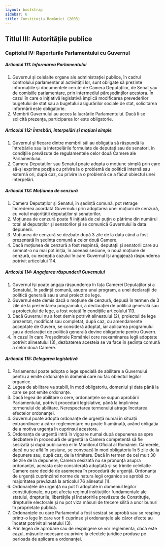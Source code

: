```yaml
---
layout: bootstrap
sidebar: 0
title: Constituția României (2003)
---
```


## Titlul III: Autoritățile publice

### Capitolul IV: Raporturile Parlamentului cu Guvernul

##### **Articolul 111**: *Informarea Parlamentului*

1. Guvernul și celelalte organe ale administrației publice, în cadrul controlului parlamentar al activității lor, sunt obligate să prezinte informațiile și documentele cerute de Camera Deputaților, de Senat sau de comisiile parlamentare, prin intermediul păreședinților acestora. În cazul în care o inițiativă legislativă implică modificarea prevederilor bugetului de stat sau a bugetului asigurărilor sociale de stat, solicitarea informării este obligatorie.
1. Membrii Guvernului au acces la lucrările Parlamentului. Dacă li se solicită prezența, participarea lor este obligatorie.

##### **Articolul 112**: *Întrebări, interpelări și moțiuni simple*

1. Guvernul și fiecare dintre membrii săi au obligația să răspundă la întrebările sau la interpelările formulate de deputați sau de senatori, în condițiile prevăzute de regulamentele celor două Camere ale Parlamentului.
1. Camera Deputaților sau Senatul poate adopta o moțiune simplă prin care să-și exprime poziția cu privire la o problemă de politică internă sau externă ori, după caz, cu privire la o problemă ce a făcut obiectul unei interpelări.

##### **Articolul 113**: *Moțiunea de cenzură*

1. Camera Deputaților și Senatul, în ședință comună, pot retrage încrederea acordată Guvernului prin adoptarea unei moțiuni de cenzură, cu votul majorității deputaților și senatorilor.
1. Moțiunea de cenzură poate fi inițiată de cel puțin o pătrime din numărul total al deputaților și senatorilor și se comunică Guvernului la data depunerii.
1. Moțiunea de cenzură se dezbate după 3 zile de la data când a fost prezentată în ședința comună a celor două Camere.
1. Dacă moțiunea de cenzură a fost respinsă, deputații și senatorii care au semnat-o nu mai pot iniția, în aceeași sesiune, o nouă moțiune de cenzură, cu excepția cazului în care Guvernul își angajează răspunderea potrivit articolului 114.

##### **Articolul 114**: *Angajarea răspunderii Guvernului*

1. Guvernul își poate angaja răspunderea în fața Camerei Deputaților și a Senatului, în ședință comună, asupra unui program, a unei declarații de politică generală sau a unui proiect de lege.
1. Guvernul este demis dacă o moțiune de cenzură, depusă în termen de 3 zile de la prezentarea programului, a declarației de politică generală sau a proiectului de lege, a fost votată în condițiile articolului 113.
1. Dacă Guvernul nu a fost demis potrivit alineatului (2), proiectul de lege prezentat, modificat sau completat, după caz, cu amendamente acceptate de Guvern, se consideră adoptat, iar aplicarea programului sau a declarației de politică generală devine obligatorie pentru Guvern.
1. În cazul în care Președintele României cere reexaminarea legii adoptate potrivit alineatului (3), dezbaterea acesteia se va face în ședința comună a celor două Camere.


##### **Articolul 115**: *Delegarea legislativă*

1. Parlamentul poate adopta o lege specială de abilitare a Guvernului pentru a emite ordonanțe în domenii care nu fac obiectul legilor organice.
1. Legea de abilitare va stabili, în mod obligatoriu, domeniul și data până la care se pot emite ordonanțe.
1. Dacă legea de abilitare o cere, ordonanțele se supun aprobării Parlamentului, potrivit procedurii legislative, până la împlinirea termenului de abilitare. Nerespectarea termenului atrage încetarea efectelor ordonanței.
1. Guvernul poate adopta ordonanțe de urgență numai în situații extraordinare a căror reglementare nu poate fi amânată, având obligația de a motiva urgența în cuprinsul acestora.
1. Ordonanța de urgență intră în vigoare numai după depunerea sa spre dezbatere în procedură de urgență la Camera competentă să fie sesizată și după publicarea ei în Monitorul Oficial al României. Camerele, dacă nu se află în sesiune, se convoacă în mod obligatoriu în 5 zile de la depunere sau, după caz, de la trimitere. Dacă în termen de cel mult 30 de zile de la depunere, Camera sesizată nu se pronunță asupra ordonanței, aceasta este considerată adoptată și se trimite celeilalte Camere care decide de asemenea în procedură de urgență. Ordonanța de urgență cuprinzând norme de natura legii organice se aprobă cu majoritatea prevăzută la articolul 76 alineatul (1).
1. Ordonanțele de urgență nu pot fi adoptate în domeniul legilor constituționale, nu pot afecta regimul instituțiilor fundamentale ale statului, drepturile, libertățile și îndatoririle prevăzute de Constituție, drepturile electorale și nu pot viza măsuri de trecere silită a unor bunuri în proprietate publică.
1. Ordonanțele cu care Parlamentul a fost sesizat se aprobă sau se resping printr-o lege în care vor fi cuprinse și ordonanțele ale căror efecte au încetat potrivit alineatului (3).
1. Prin legea de aprobare sau de respingere se vor reglementa, dacă este cazul, măsurile necesare cu privire la efectele juridice produse pe perioada de aplicare a ordonanței.
